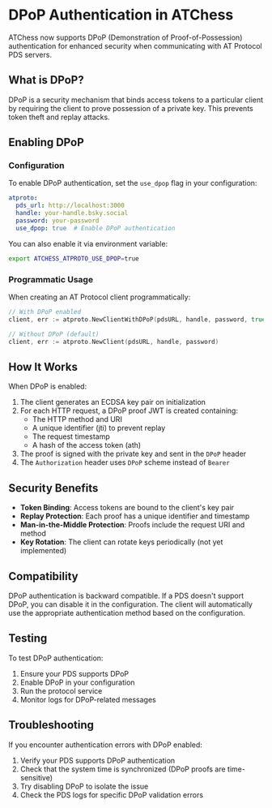# DPoP Authentication in ATChess

ATChess now supports DPoP (Demonstration of Proof-of-Possession) authentication for enhanced security when communicating with AT Protocol PDS servers.

## What is DPoP?

DPoP is a security mechanism that binds access tokens to a particular client by requiring the client to prove possession of a private key. This prevents token theft and replay attacks.

## Enabling DPoP

### Configuration

To enable DPoP authentication, set the `use_dpop` flag in your configuration:

```yaml
atproto:
  pds_url: http://localhost:3000
  handle: your-handle.bsky.social
  password: your-password
  use_dpop: true  # Enable DPoP authentication
```

You can also enable it via environment variable:

```bash
export ATCHESS_ATPROTO_USE_DPOP=true
```

### Programmatic Usage

When creating an AT Protocol client programmatically:

```go
// With DPoP enabled
client, err := atproto.NewClientWithDPoP(pdsURL, handle, password, true)

// Without DPoP (default)
client, err := atproto.NewClient(pdsURL, handle, password)
```

## How It Works

When DPoP is enabled:

1. The client generates an ECDSA key pair on initialization
2. For each HTTP request, a DPoP proof JWT is created containing:
   - The HTTP method and URI
   - A unique identifier (jti) to prevent replay
   - The request timestamp
   - A hash of the access token (ath)
3. The proof is signed with the private key and sent in the `DPoP` header
4. The `Authorization` header uses `DPoP` scheme instead of `Bearer`

## Security Benefits

- **Token Binding**: Access tokens are bound to the client's key pair
- **Replay Protection**: Each proof has a unique identifier and timestamp
- **Man-in-the-Middle Protection**: Proofs include the request URI and method
- **Key Rotation**: The client can rotate keys periodically (not yet implemented)

## Compatibility

DPoP authentication is backward compatible. If a PDS doesn't support DPoP, you can disable it in the configuration. The client will automatically use the appropriate authentication method based on the configuration.

## Testing

To test DPoP authentication:

1. Ensure your PDS supports DPoP
2. Enable DPoP in your configuration
3. Run the protocol service
4. Monitor logs for DPoP-related messages

## Troubleshooting

If you encounter authentication errors with DPoP enabled:

1. Verify your PDS supports DPoP authentication
2. Check that the system time is synchronized (DPoP proofs are time-sensitive)
3. Try disabling DPoP to isolate the issue
4. Check the PDS logs for specific DPoP validation errors